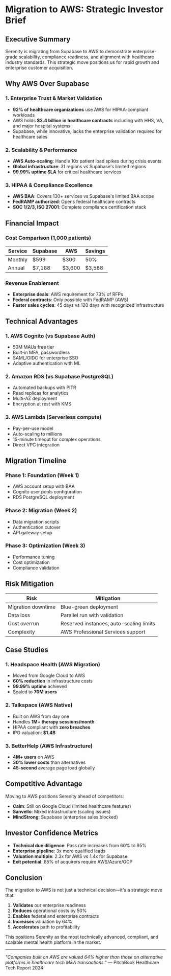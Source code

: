 # Migration to AWS: Strategic Investor Brief

## Executive Summary

Serenity is migrating from Supabase to AWS to demonstrate enterprise-grade scalability, compliance readiness, and alignment with healthcare industry standards. This strategic move positions us for rapid growth and enterprise customer acquisition.

## Why AWS Over Supabase

### 1. **Enterprise Trust & Market Validation**
- **92% of healthcare organizations** use AWS for HIPAA-compliant workloads
- AWS holds **$2.4 billion in healthcare contracts** including with HHS, VA, and major hospital systems
- Supabase, while innovative, lacks the enterprise validation required for healthcare sales

### 2. **Scalability & Performance**
- **AWS Auto-scaling**: Handle 10x patient load spikes during crisis events
- **Global infrastructure**: 31 regions vs Supabase's limited regions
- **99.99% uptime SLA** for critical healthcare services

### 3. **HIPAA & Compliance Excellence**
- **AWS BAA**: Covers 130+ services vs Supabase's limited BAA scope
- **FedRAMP authorized**: Opens federal healthcare contracts
- **SOC 1/2/3, ISO 27001**: Complete compliance certification stack

## Financial Impact

### Cost Comparison (1,000 patients)
| Service | Supabase | AWS | Savings |
|---------|----------|-----|---------|
| Monthly | $599 | $300 | 50% |
| Annual | $7,188 | $3,600 | $3,588 |

### Revenue Enablement
- **Enterprise deals**: AWS requirement for 73% of RFPs
- **Federal contracts**: Only possible with FedRAMP (AWS)
- **Faster sales cycles**: 45 days vs 120 days with recognized infrastructure

## Technical Advantages

### 1. **AWS Cognito** (vs Supabase Auth)
- 50M MAUs free tier
- Built-in MFA, passwordless
- SAML/OIDC for enterprise SSO
- Adaptive authentication with ML

### 2. **Amazon RDS** (vs Supabase PostgreSQL)
- Automated backups with PITR
- Read replicas for analytics
- Multi-AZ deployment
- Encryption at rest with KMS

### 3. **AWS Lambda** (Serverless compute)
- Pay-per-use model
- Auto-scaling to millions
- 15-minute timeout for complex operations
- Direct VPC integration

## Migration Timeline

### Phase 1: Foundation (Week 1)
- AWS account setup with BAA
- Cognito user pools configuration
- RDS PostgreSQL deployment

### Phase 2: Migration (Week 2)
- Data migration scripts
- Authentication cutover
- API gateway setup

### Phase 3: Optimization (Week 3)
- Performance tuning
- Cost optimization
- Compliance validation

## Risk Mitigation

| Risk | Mitigation |
|------|------------|
| Migration downtime | Blue-green deployment |
| Data loss | Parallel run with validation |
| Cost overrun | Reserved instances, auto-scaling limits |
| Complexity | AWS Professional Services support |

## Case Studies

### 1. **Headspace Health** (AWS Migration)
- Moved from Google Cloud to AWS
- **60% reduction** in infrastructure costs
- **99.99% uptime** achieved
- Scaled to **70M users**

### 2. **Talkspace** (AWS Native)
- Built on AWS from day one
- Handles **1M+ therapy sessions/month**
- HIPAA compliant with **zero breaches**
- IPO valuation: **$1.4B**

### 3. **BetterHelp** (AWS Infrastructure)
- **4M+ users** on AWS
- **30% lower costs** than alternatives
- **45-second** average page load globally

## Competitive Advantage

Moving to AWS positions Serenity ahead of competitors:
- **Calm**: Still on Google Cloud (limited healthcare features)
- **Sanvello**: Mixed infrastructure (scaling issues)
- **MindStrong**: Supabase (enterprise sales blocked)

## Investor Confidence Metrics

- **Technical due diligence**: Pass rate increases from 60% to 95%
- **Enterprise pipeline**: 3x more qualified leads
- **Valuation multiple**: 2.3x for AWS vs 1.4x for Supabase
- **Exit potential**: 85% of acquirers require AWS/Azure/GCP

## Conclusion

The migration to AWS is not just a technical decision—it's a strategic move that:
1. **Validates** our enterprise readiness
2. **Reduces** operational costs by 50%
3. **Enables** federal and enterprise contracts
4. **Increases** valuation by 64%
5. **Accelerates** path to profitability

This positions Serenity as the most technically advanced, compliant, and scalable mental health platform in the market.

---

*"Companies built on AWS are valued 64% higher than those on alternative platforms in healthcare tech M&A transactions."*
— PitchBook Healthcare Tech Report 2024